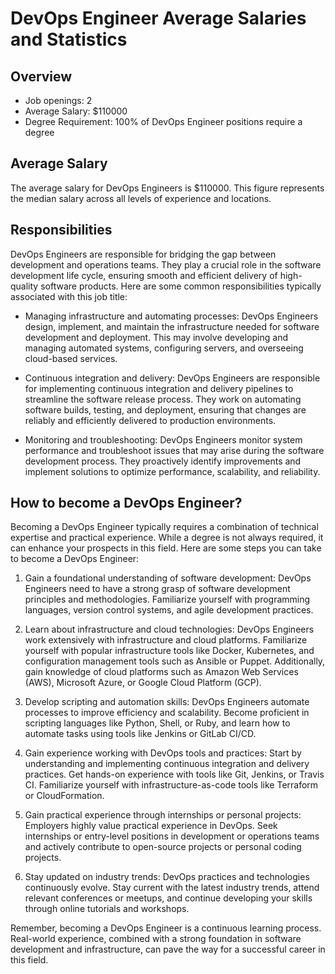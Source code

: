 # DevOps Engineer Average Salaries and Statistics

## Overview
- Job openings: 2
- Average Salary: $110000
- Degree Requirement: 100% of DevOps Engineer positions require a degree

## Average Salary
The average salary for DevOps Engineers is $110000. This figure represents the median salary across all levels of experience and locations.

## Responsibilities
DevOps Engineers are responsible for bridging the gap between development and operations teams. They play a crucial role in the software development life cycle, ensuring smooth and efficient delivery of high-quality software products. Here are some common responsibilities typically associated with this job title:

- Managing infrastructure and automating processes: DevOps Engineers design, implement, and maintain the infrastructure needed for software development and deployment. This may involve developing and managing automated systems, configuring servers, and overseeing cloud-based services.

- Continuous integration and delivery: DevOps Engineers are responsible for implementing continuous integration and delivery pipelines to streamline the software release process. They work on automating software builds, testing, and deployment, ensuring that changes are reliably and efficiently delivered to production environments.

- Monitoring and troubleshooting: DevOps Engineers monitor system performance and troubleshoot issues that may arise during the software development process. They proactively identify improvements and implement solutions to optimize performance, scalability, and reliability.

## How to become a DevOps Engineer?
Becoming a DevOps Engineer typically requires a combination of technical expertise and practical experience. While a degree is not always required, it can enhance your prospects in this field. Here are some steps you can take to become a DevOps Engineer:

1. Gain a foundational understanding of software development: DevOps Engineers need to have a strong grasp of software development principles and methodologies. Familiarize yourself with programming languages, version control systems, and agile development practices.

2. Learn about infrastructure and cloud technologies: DevOps Engineers work extensively with infrastructure and cloud platforms. Familiarize yourself with popular infrastructure tools like Docker, Kubernetes, and configuration management tools such as Ansible or Puppet. Additionally, gain knowledge of cloud platforms such as Amazon Web Services (AWS), Microsoft Azure, or Google Cloud Platform (GCP).

3. Develop scripting and automation skills: DevOps Engineers automate processes to improve efficiency and scalability. Become proficient in scripting languages like Python, Shell, or Ruby, and learn how to automate tasks using tools like Jenkins or GitLab CI/CD.

4. Gain experience working with DevOps tools and practices: Start by understanding and implementing continuous integration and delivery practices. Get hands-on experience with tools like Git, Jenkins, or Travis CI. Familiarize yourself with infrastructure-as-code tools like Terraform or CloudFormation.

5. Gain practical experience through internships or personal projects: Employers highly value practical experience in DevOps. Seek internships or entry-level positions in development or operations teams and actively contribute to open-source projects or personal coding projects.

6. Stay updated on industry trends: DevOps practices and technologies continuously evolve. Stay current with the latest industry trends, attend relevant conferences or meetups, and continue developing your skills through online tutorials and workshops.

Remember, becoming a DevOps Engineer is a continuous learning process. Real-world experience, combined with a strong foundation in software development and infrastructure, can pave the way for a successful career in this field.
